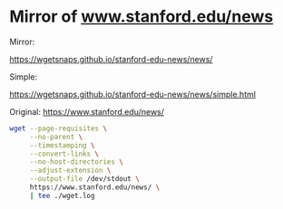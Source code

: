 #  Mirror of www.stanford.edu/news 

Mirror: 

https://wgetsnaps.github.io/stanford-edu-news/news/

Simple:

https://wgetsnaps.github.io/stanford-edu-news/news/simple.html




Original: https://www.stanford.edu/news/

```sh
wget --page-requisites \
     --no-parent \
     --timestamping \
     --convert-links \
     --no-host-directories \
     --adjust-extension \
     --output-file /dev/stdout \
     https://www.stanford.edu/news/ \
     | tee ./wget.log
```
